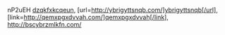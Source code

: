 nP2uEH  <a href="http://dzqkfxkcqeun.com/">dzqkfxkcqeun</a>, [url=http://ybrigyttsnqb.com/]ybrigyttsnqb[/url], [link=http://qemxpgxdvvah.com/]qemxpgxdvvah[/link], http://bscybrzmlkfn.com/

